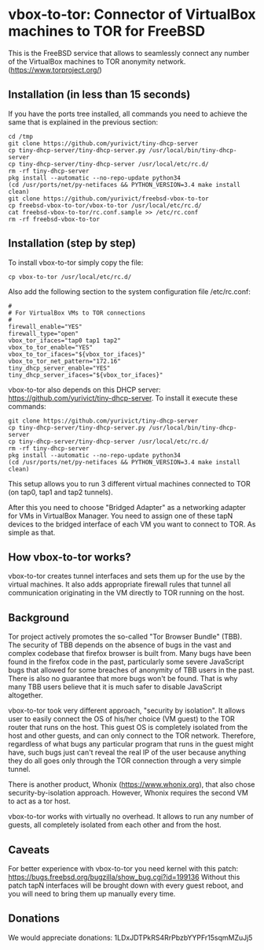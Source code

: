 # vbox-to-tor: Connector of VirtualBox machines to TOR for FreeBSD

This is the FreeBSD service that allows to seamlessly connect any number of the VirtualBox machines to TOR anonymity network. (https://www.torproject.org/)

## Installation (in less than 15 seconds)

If you have the ports tree installed, all commands you need to achieve the same that is explained in the previous section:
```shell
cd /tmp
git clone https://github.com/yurivict/tiny-dhcp-server
cp tiny-dhcp-server/tiny-dhcp-server.py /usr/local/bin/tiny-dhcp-server
cp tiny-dhcp-server/tiny-dhcp-server /usr/local/etc/rc.d/
rm -rf tiny-dhcp-server
pkg install --automatic --no-repo-update python34
(cd /usr/ports/net/py-netifaces && PYTHON_VERSION=3.4 make install clean)
git clone https://github.com/yurivict/freebsd-vbox-to-tor
cp freebsd-vbox-to-tor/vbox-to-tor /usr/local/etc/rc.d/
cat freebsd-vbox-to-tor/rc.conf.sample >> /etc/rc.conf
rm -rf freebsd-vbox-to-tor
```

## Installation (step by step)

To install vbox-to-tor simply copy the file:<br/>
```shell
cp vbox-to-tor /usr/local/etc/rc.d/
```

Also add the following section to the system configuration file /etc/rc.conf:<br/>
```shell
#
# For VirtualBox VMs to TOR connections
#
firewall_enable="YES"
firewall_type="open"
vbox_tor_ifaces="tap0 tap1 tap2"
vbox_to_tor_enable="YES"
vbox_to_tor_ifaces="${vbox_tor_ifaces}"
vbox_to_tor_net_pattern="172.16"
tiny_dhcp_server_enable="YES"
tiny_dhcp_server_ifaces="${vbox_tor_ifaces}"
```

vbox-to-tor also depends on this DHCP server: https://github.com/yurivict/tiny-dhcp-server. To install it execute these commands:
```shell
git clone https://github.com/yurivict/tiny-dhcp-server
cp tiny-dhcp-server/tiny-dhcp-server.py /usr/local/bin/tiny-dhcp-server
cp tiny-dhcp-server/tiny-dhcp-server /usr/local/etc/rc.d/
rm -rf tiny-dhcp-server
pkg install --automatic --no-repo-update python34
(cd /usr/ports/net/py-netifaces && PYTHON_VERSION=3.4 make install clean)
```

This setup allows you to run 3 different virtual machines connected to TOR (on tap0, tap1 and tap2 tunnels).

After this you need to choose "Bridged Adapter" as a networking adapter for VMs in VirtualBox Manager. You need to assign one of these tapN devices to the bridged interface of each VM you want to connect to TOR. As simple as that.

## How vbox-to-tor works?

vbox-to-tor creates tunnel interfaces and sets them up for the use by the virtual machines. It also adds appropriate firewall rules that tunnel all communication originating in the VM directly to TOR running on the host.


## Background

Tor project actively promotes the so-called "Tor Browser Bundle" (TBB). The security of TBB depends on the absence of bugs in the vast and complex codebase that firefox browser is built from. Many bugs have been found in the firefox code in the past, particularly some severe JavaScript bugs that allowed for some breaches of anonymity of TBB users in the past. There is also no guarantee that more bugs won't be found. That is why many TBB users believe that it is much safer to disable JavaScript altogether.

vbox-to-tor took very different approach, "security by isolation". It allows user to easily connect the OS of his/her choice (VM guest) to the TOR router that runs on the host. This guest OS is completely isolated from the host and other guests, and can only connect to the TOR network. Therefore, regardless of what bugs any particular program that runs in the guest might have, such bugs just can't reveal the real IP of the user because anything they do all goes only through the TOR connection through a very simple tunnel.

There is another product, Whonix (https://www.whonix.org), that also chose security-by-isolation approach. However, Whonix requires the second VM to act as a tor host.

vbox-to-tor works with virtually no overhead. It allows to run any number of guests, all completely isolated from each other and from the host.

## Caveats

For better experience with vbox-to-tor you need kernel with this patch: https://bugs.freebsd.org/bugzilla/show_bug.cgi?id=199136 Without this patch tapN interfaces will be brought down with every guest reboot, and you will need to bring them up manually every time.


## Donations

We would appreciate donations: 1LDxJDTPkRS4RrPbzbYYPFr15sqmMZuJj5

